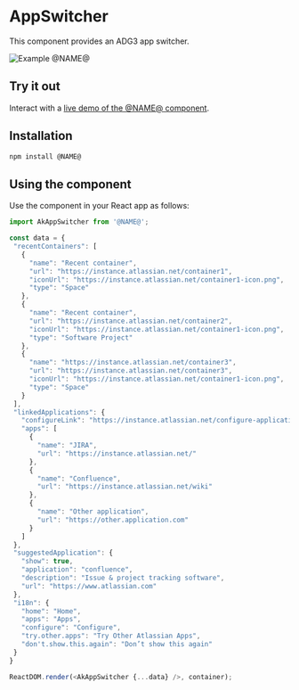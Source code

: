 # AppSwitcher

This component provides an ADG3 app switcher.

![Example @NAME@](https://bytebucket.org/atlassian/atlaskit/raw/@BITBUCKET_COMMIT@/packages/akapp-switcher/docs/example.png)

## Try it out

Interact with a [live demo of the @NAME@ component](https://aui-cdn.atlassian.com/atlaskit/stories/@NAME@/@VERSION@/).

## Installation

```sh
npm install @NAME@
```

## Using the component

Use the component in your React app as follows:

```javascript
import AkAppSwitcher from '@NAME@';

const data = {
 "recentContainers": [
   {
     "name": "Recent container",
     "url": "https://instance.atlassian.net/container1",
     "iconUrl": "https://instance.atlassian.net/container1-icon.png",
     "type": "Space"
   },
   {
     "name": "Recent container",
     "url": "https://instance.atlassian.net/container2",
     "iconUrl": "https://instance.atlassian.net/container1-icon.png",
     "type": "Software Project"
   },
   {
     "name": "https://instance.atlassian.net/container3",
     "url": "https://instance.atlassian.net/container3",
     "iconUrl": "https://instance.atlassian.net/container1-icon.png",
     "type": "Space"
   }
 ],
 "linkedApplications": {
   "configureLink": "https://instance.atlassian.net/configure-application-links",
   "apps": [
     {
       "name": "JIRA",
       "url": "https://instance.atlassian.net/"
     },
     {
       "name": "Confluence",
       "url": "https://instance.atlassian.net/wiki"
     },
     {
       "name": "Other application",
       "url": "https://other.application.com"
     }
   ]
 },
 "suggestedApplication": {
   "show": true,
   "application": "confluence",
   "description": "Issue & project tracking software",
   "url": "https://www.atlassian.com"
 },
 "i18n": {
   "home": "Home",
   "apps": "Apps",
   "configure": "Configure",
   "try.other.apps": "Try Other Atlassian Apps",
   "don't.show.this.again": "Don’t show this again"
 }
}

ReactDOM.render(<AkAppSwitcher {...data} />, container);
```
